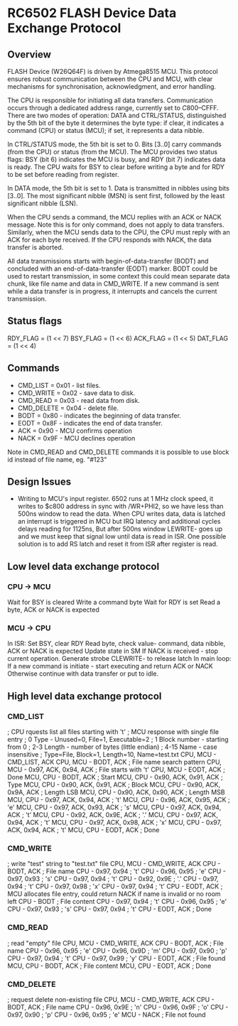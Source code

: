 
# RC6502 FLASH Device Data Exchange Protocol

## Overview
FLASH Device (W26Q64F) is driven by Atmega8515 MCU. This protocol ensures robust communication between the CPU and MCU, with clear mechanisms for synchronisation, acknowledgment, and error handling.

The CPU is responsible for initiating all data transfers. Communication occurs through a dedicated address range, currently set to $C800–$CFFF. There are two modes of operation: DATA and CTRL/STATUS, distinguished by the 5th bit of the byte it determines the byte type: if clear, it indicates a command (CPU) or status (MCU); if set, it represents a data nibble.

In CTRL/STATUS mode, the 5th bit is set to 0. Bits [3..0] carry commands (from the CPU) or status (from the MCU). The MCU provides two status flags: BSY (bit 6) indicates the MCU is busy, and RDY (bit 7) indicates data is ready. The CPU waits for BSY to clear before writing a byte and for RDY to be set before reading from register.

In DATA mode, the 5th bit is set to 1. Data is transmitted in nibbles using bits [3..0]. The most significant nibble (MSN) is sent first, followed by the least significant nibble (LSN).

When the CPU sends a command, the MCU replies with an ACK or NACK message. Note this is for only command, does not apply to data transfers. Similarly, when the MCU sends data to the CPU, the CPU must reply with an ACK for each byte received. If the CPU responds with NACK, the data transfer is aborted.

All data transmissions starts with begin-of-data-transfer (BODT) and concluded with an end-of-data-transfer (EODT) marker. BODT could be used to restart transmission, in some context this could mean separate data chunk, like file name and data in CMD_WRITE. If a new command is sent while a data transfer is in progress, it interrupts and cancels the current transmission.


## Status flags
RDY_FLAG  = (1 << 7)
BSY_FLAG  = (1 << 6)
ACK_FLAG  = (1 << 5)
DAT_FLAG  = (1 << 4)

## Commands
* CMD_LIST = 0x01     - list files. 
* CMD_WRITE = 0x02    - save data to disk. 
* CMD_READ = 0x03     - read data from disk. 
* CMD_DELETE = 0x04   - delete file.
* BODT = 0x80         - indicates the beginning of data transfer.
* EODT = 0x8F         - indicates the end of data transfer.
* ACK  = 0x90         - MCU confirms operation
* NACK = 0x9F         - MCU declines operation

Note in CMD_READ and CMD_DELETE commands it is possible to use block id instead of file name, eg. "#123"

## Design Issues
* Writing to MCU's input register. 6502 runs at 1 MHz clock speed, it writes to $c800 address in sync with /WR+PHI2, so we have less than 500ns window to read the data. When CPU writes data, data is latched an interrupt is triggered in MCU but IRQ latency and additional cycles delays reading for 1125ns, But after 500ns window LEWRITE- goes up and we must keep that signal low until data is read in ISR. One possible solution is to add RS latch and reset it from ISR after register is read.

## Low level data exchange protocol 

### CPU -> MCU
Wait for BSY is cleared
Write a command byte
Wait for RDY is set
Read a byte, ACK or NACK is expected

### MCU -> CPU
In ISR:
Set BSY, clear RDY
Read byte, check value- command, data nibble, ACK or NACK is expected
Update state in SM
If NACK is received - stop current operation.
Generate strobe CLEWRITE- to release latch
In main loop:
If a new command is initiate - start executing and return ACK or NACK
Otherwise continue with data transfer or put to idle.

## High level data exchange protocol

### CMD_LIST
; CPU rquests list all files starting with 't'
; MCU response with single file entry
; 0 Type - Unused=0, File=1, Executable=2
; 1 Block number - starting from 0
; 2-3 Length - number of bytes (little endian)
; 4-15 Name - case insensitive
; Type=File, Block=1, Length=10, Name=test.txt
CPU, MCU - CMD_LIST, ACK
CPU, MCU - BODT, ACK       	    ; File name search pattern
CPU, MCU - 0x97, ACK, 0x94, ACK ; File starts with 't'
CPU, MCU - EODT, ACK    	    ; Done
MCU, CPU - BODT, ACK            ; Start
MCU, CPU - 0x90, ACK, 0x91, ACK	; Type
MCU, CPU - 0x90, ACK, 0x91, ACK	; Block
MCU, CPU - 0x90, ACK, 0x9A, ACK	; Length LSB
MCU, CPU - 0x90, ACK, 0x90, ACK	; Length MSB
MCU, CPU - 0x97, ACK, 0x94, ACK	; 't'
MCU, CPU - 0x96, ACK, 0x95, ACK	; 'e'
MCU, CPU - 0x97, ACK, 0x93, ACK	; 's'
MCU, CPU - 0x97, ACK, 0x94, ACK	; 't'
MCU, CPU - 0x92, ACK, 0x9E, ACK	; '.'
MCU, CPU - 0x97, ACK, 0x94, ACK	; 't'
MCU, CPU - 0x97, ACK, 0x98, ACK	; 'x'
MCU, CPU - 0x97, ACK, 0x94, ACK	; 't'
MCU, CPU - EODT, ACK            ; Done


### CMD_WRITE
; write "test" string to "test.txt" file
CPU, MCU - CMD_WRITE, ACK
CPU - BODT, ACK      	; File name
CPU - 0x97, 0x94 	    ; 't'
CPU - 0x96, 0x95		; 'e'
CPU - 0x97, 0x93		; 's'
CPU - 0x97, 0x94		; 't'
CPU - 0x92, 0x9E		; '.'
CPU - 0x97, 0x94		; 't'
CPU - 0x97, 0x98		; 'x'
CPU - 0x97, 0x94		; 't'
CPU - EODT, ACK   	    ; MCU allocates file entry, could return NACK if name is invalid or no room left
CPU - BODT      		; File content
CPU - 0x97, 0x94		; 't'
CPU - 0x96, 0x95		; 'e'
CPU - 0x97, 0x93		; 's'
CPU - 0x97, 0x94		; 't'
CPU - EODT, ACK   	    ; Done


### CMD_READ
; read "empty" file
CPU, MCU - CMD_WRITE, ACK
CPU - BODT, ACK      	; File name
CPU - 0x96, 0x95		; 'e'
CPU - 0x96, 0x9D		; 'm'
CPU - 0x97, 0x90		; 'p'
CPU - 0x97, 0x94		; 't'
CPU - 0x97, 0x99		; 'y'
CPU - EODT, ACK   	; File found
MCU, CPU - BODT, ACK  ; File content
MCU, CPU - EODT, ACK  ; Done


### CMD_DELETE
; request delete non-existing file
CPU, MCU - CMD_WRITE, ACK
CPU - BODT, ACK      	; File name
CPU - 0x96, 0x9E		; 'n'
CPU - 0x96, 0x9F		; 'o'
CPU - 0x97, 0x90		; 'p'
CPU - 0x96, 0x95		; 'e'
MCU - NACK  		; File not found

